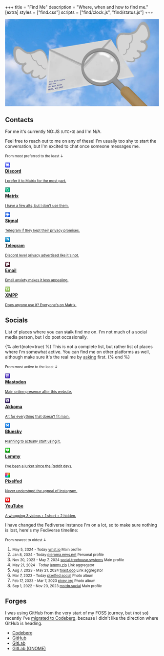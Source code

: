 +++
title = "Find Me"
description = "Where, when and how to find me."
[extra]
styles = ["find.css"]
scripts = ["find/clock.js", "find/status.js"]
+++

<picture>
  <source srcset="envelope-d.webp" media="(prefers-color-scheme: dark)" />
  <img class="no-hover" alt="envelope" src="envelope-l.webp"  />
</picture>

## Contacts

For me it's currently <time><span id="clock"><noscript>NO:JS</noscript></span></time> <small>(UTC+3)</small> and I'm <span id="online-indicator"><noscript>N/A</noscript></span>.

Feel free to reach out to me on any of these! I'm usually too shy to start the conversation, but I'm excited to chat once someone messages me.

<small>From most preferred to the least ↓</small>

<!-- ![die in a fire](die-in-a-fire.jpg#end) -->

<div class="icon-grid">

<a href="https://discord.com/users/650757995378114581">
<img class="transparent no-hover pixels drop-shadow icon" alt="" src="icons/discord.gif" />
<div class="details">
<strong>Discord</strong>
<p><small>I prefer it to Matrix for the most part.</small></p>
</div>
</a>

<a href="https://matrix.to/#/@daudix:envs.net">
<img class="transparent no-hover pixels drop-shadow icon" alt="" src="icons/matrix.gif" />
<div class="details">
<strong>Matrix</strong>
<p><small>I have a few alts, but I don't use them.</small></p>
</div>
</a>

<a href="https://signal.me/#eu/b4KzM1OB3uW52mMywHUJa8h6yD4ATY_KXJJiuJtWUxOVAJP22PVO_qoNGFnf32W7">
<img class="transparent no-hover pixels drop-shadow icon" alt="" src="icons/signal.gif" />
<div class="details">
<strong>Signal</strong>
<p><small>Telegram if they kept their privacy promises.</small></p>
</div>
</a>

<a href="https://t.me/ddaudix">
<img class="transparent no-hover pixels drop-shadow icon" alt="" src="icons/telegram.gif" />
<div class="details">
<strong>Telegram</strong>
<p><small>Discord level privacy advertised like it's not.</small></p>
</div>
</a>

<a href="mailto:me@daudix.one">
<img class="transparent no-hover pixels drop-shadow icon" alt="" src="icons/email.gif" />
<div class="details">
<strong>Email</strong>
<p><small>Email anxiety makes it less appealing.</small></p>
</div>
</a>

<a href="xmpp:daudix@nixnet.services">
<img class="transparent no-hover pixels drop-shadow icon" alt="" src="icons/xmpp.gif" />
<div class="details">
<strong>XMPP</strong>
<p><small>Does anyone use it? Everyone's on Matrix.</small></p>
</div>
</a>

</div>

## Socials

List of places where you can ~~stalk~~ find me on. I'm not much of a social media person, but I do post occasionally.

{% alert(note=true) %}
This is not a complete list, but rather list of places where I'm somewhat active. You can find me on other platforms as well, although make sure it's the real me by [asking](#contacts) first.
{% end %}

<small>From most active to the least ↓</small>

<div class="icon-grid">

<a href="https://social.treehouse.systems/@daudix">
<img class="transparent no-hover pixels drop-shadow icon" alt="" src="icons/mastodon.gif" />
<div class="details">
<strong>Mastodon</strong>
<p><small>Main online presence after this website.</small></p>
</div>
</a>

<a href="https://pleroma.envs.net/daudix">
<img class="transparent no-hover pixels drop-shadow icon" alt="" src="icons/akkoma.gif" />
<div class="details">
<strong>Akkoma</strong>
<p><small>Alt for everything that doesn't fit main.</small></p>
</div>
</a>

<a href="https://bsky.app/profile/daudix.one">
<img class="transparent no-hover pixels drop-shadow icon" alt="" src="icons/bluesky.gif" />
<div class="details">
<strong>Bluesky</strong>
<p><small>Planning to actually start using it.</small></p>
</div>
</a>

<a href="https://lemmy.zip/u/daudix">
<img class="transparent no-hover pixels drop-shadow icon" alt="" src="icons/lemmy.gif" />
<div class="details">
<strong>Lemmy</strong>
<p><small>I've been a lurker since the Reddit days.</small></p>
</div>
</a>

<a href="https://pixelfed.social/Daudix">
<img class="transparent no-hover pixels drop-shadow icon" alt="" src="icons/pixelfed.gif" />
<div class="details">
<strong>Pixelfed</strong>
<p><small>Never understood the appeal of Instagram.</small></p>
</div>
</a>

<a href="https://www.youtube.com/@ddaudix">
<img class="transparent no-hover pixels drop-shadow icon" alt="" src="icons/youtube.gif" />
<div class="details">
<strong>YouTube</strong>
<p><small>A whopping 3 videos + 1 short + 2 hidden.</small></p>
</div>
</a>

</div>

I have changed the Fediverse instance I'm on a lot, so to make sure nothing is lost, here's my Fediverse timeline:

<small>From newest to oldest ↓</small>
<ol id="timeline">
  <li>
    <small>
      <span class="timeline-title">May 5, 2024 - Today</span>
      <a href="https://vmst.io/@daudix">vmst.io</a>
      <span class="timeline-badge">Main profile</span>
    </small>
  </li>
  <li>
    <small>
      <span class="timeline-title">Jan 8, 2024 - Today</span>
      <a href="https://pleroma.envs.net/daudix">pleroma.envs.net</a>
      <span class="timeline-badge">Personal profile</span>
    </small>
  </li>
  <li>
    <small>
      <span class="timeline-title">Nov 20, 2023 - May 7, 2024</span>
      <a href="https://social.treehouse.systems/@daudix">social.treehouse.systems</a>
      <span class="timeline-badge">Main profile</span>
    </small>
  </li>
  <li>
    <small>
      <span class="timeline-title">May 21, 2024 - Today</span>
      <a href="https://lemmy.zip/u/daudix">lemmy.zip</a>
      <span class="timeline-badge">Link aggregator</span>
    </small>
  </li>
  <li>
    <small>
      <span class="timeline-title">Aug 7, 2023 - May 21, 2024</span>
      <a href="https://toast.ooo/u/daudix">toast.ooo</a>
      <span class="timeline-badge">Link aggregator</span>
    </small>
  </li>
  <li>
    <small>
      <span class="timeline-title">Mar 7, 2023 - Today</span>
      <a href="https://pixelfed.social/Daudix">pixelfed.social</a>
      <span class="timeline-badge">Photo album</span>
    </small>
  </li>
  <li>
    <small>
      <span class="timeline-title">Feb 17, 2023 - Mar 7, 2023</span>
      <a href="https://pixey.org/Daudix">pixey.org</a>
      <span class="timeline-badge">Photo album</span>
    </small>
  </li>
  <li>
    <small>
      <span class="timeline-title">Sep 1, 2022 - Nov 20, 2023</span>
      <a href="https://mstdn.social/@Daudix">mstdn.social</a>
      <span class="timeline-badge">Main profile</span>
    </small>
  </li>
</ol>

## Forges

I was using GitHub from the very start of my FOSS journey, but (not so) recently I've [migrated to Codeberg](@/blog/2023-07-15-migration-from-github-to-codeberg/index.md), because I didn't like the direction where GitHub is heading.

- [Codeberg](https://codeberg.org/daudix)
- [GitHub](https://github.com/daudix)
- [GitLab](https://gitlab.com/daudix)
- [GitLab (GNOME)](https://gitlab.gnome.org/daudix)
